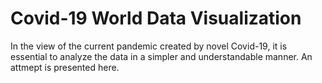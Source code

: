 # Covid-19 World Data Visualization

In the view of the current pandemic created by novel Covid-19, it is essential to analyze the data in a simpler and understandable manner.
An attmept is presented here.
